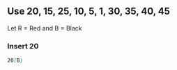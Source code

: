 ## Use 20, 15, 25, 10, 5, 1, 30, 35, 40, 45

Let R = Red and B = Black

### Insert 20
```css
20(B)
```